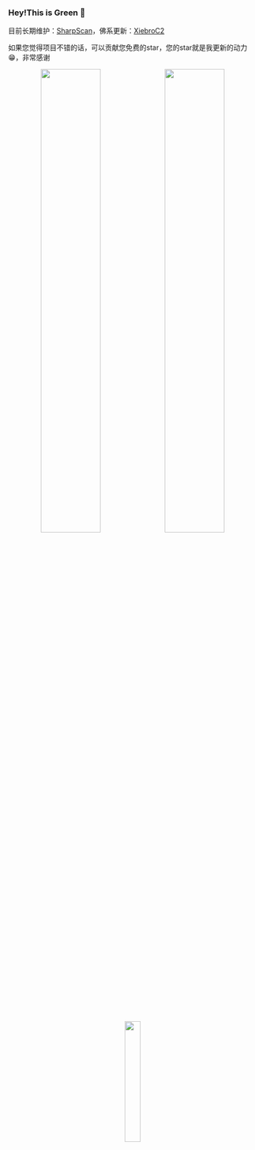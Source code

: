 


### Hey!This is Green 👋

目前长期维护：[SharpScan](https://github.com/INotGreen/SharpScan)，佛系更新：[XiebroC2](https://github.com/INotGreen/XiebroC2)

如果您觉得项目不错的话，可以贡献您免费的star，您的star就是我更新的动力😁，非常感谢

<p align="center">
  <img width="49%" src="https://github-stats-alpha.vercel.app/api?username=INotGreen&cc=1f1b24&tc=f39c12&ic=c0392b&bc=ecf0f1&locale=cn"  />
  <img width="49%" src="https://github-readme-streak-stats.herokuapp.com/?user=INotGreen&theme=radical"  />
</p>
<p align="center">
  <img width="25%" src="https://profile-counter.glitch.me/INotGreen/count.svg"  />
</p>











